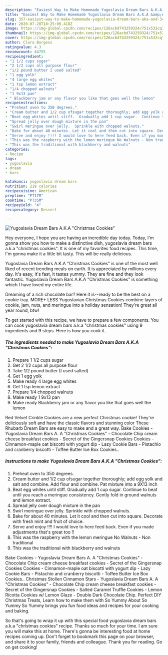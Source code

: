 ```yaml
---
description: "Easiest Way to Make Homemade Yugoslavia Dream Bars A.K.A &amp;#34;Christmas Cookies&amp;#34;"
title: "Easiest Way to Make Homemade Yugoslavia Dream Bars A.K.A &amp;#34;Christmas Cookies&amp;#34;"
slug: 357-easiest-way-to-make-homemade-yugoslavia-dream-bars-aka-and-34-christmas-cookies-and-34
date: 2020-07-28T18:25:09.418Z
image: https://img-global.cpcdn.com/recipes/126acbd743259324/751x532cq70/yugoslavia-dream-bars-aka-christmas-cookies-recipe-main-photo.jpg
thumbnail: https://img-global.cpcdn.com/recipes/126acbd743259324/751x532cq70/yugoslavia-dream-bars-aka-christmas-cookies-recipe-main-photo.jpg
cover: https://img-global.cpcdn.com/recipes/126acbd743259324/751x532cq70/yugoslavia-dream-bars-aka-christmas-cookies-recipe-main-photo.jpg
author: Clara Burgess
ratingvalue: 4.3
reviewcount: 44755
recipeingredient:
- "1 1/2 cups sugar"
- "2 1/2 cups all purpose flour"
- "1/2 pound butter I used salted"
- "1 egg yolk"
- "4 large egg whites"
- "1 tsp lemon extract"
- "1/4 chopped walnuts"
- "1 9x13 pan"
- " Blackberry jam or any flavor you like that goes well the lemon"
recipeinstructions:
- "Preheat oven to 350 degrees."
- "Cream butter and 1/2 cup ofsugar together thoroughly; add egg yolk and salt and combine.  Add flour and combine.  Pat mixture into a 9X13 inch"
- "Beat egg whites until stiff.  Gradually add 1 cup sugar.  Continue to beat until you reach a meringue consistency.  Gently fold in ground walnuts and lemon extract."
- "Spread jelly over dough mixture in the pan"
- "Swirl meringue over jelly.  Sprinkle with chopped walnuts."
- "Bake for about 40 minutes. Let it cool and then cut into square. Decorate with fresh mint and fruit of choice."
- "Serve and enjoy !!!! I would love to here feed back. Even if you made adjustments that&#39;s great too !!"
- "This was the raspberry with the lemon meringue No Walnuts - Non traditional"
- "This was the traditional with blackberry and walnuts"
categories:
- Recipe
tags:
- yugoslavia
- dream
- bars

katakunci: yugoslavia dream bars 
nutrition: 219 calories
recipecuisine: American
preptime: "PT17M"
cooktime: "PT35M"
recipeyield: "4"
recipecategory: Dessert

---
```



![Yugoslavia Dream Bars A.K.A &#34;Christmas Cookies&#34;](https://img-global.cpcdn.com/recipes/126acbd743259324/751x532cq70/yugoslavia-dream-bars-aka-christmas-cookies-recipe-main-photo.jpg)

Hey everyone, I hope you are having an incredible day today. Today, I'm gonna show you how to make a distinctive dish, yugoslavia dream bars a.k.a &#34;christmas cookies&#34;. It is one of my favorites food recipes. This time, I'm gonna make it a little bit tasty. This will be really delicious.

Yugoslavia Dream Bars A.K.A &#34;Christmas Cookies&#34; is one of the most well liked of recent trending meals on earth. It is appreciated by millions every day. It's easy, it's fast, it tastes yummy. They are fine and they look fantastic. Yugoslavia Dream Bars A.K.A &#34;Christmas Cookies&#34; is something which I have loved my entire life.

Dreaming of a rich chocolate bar? Here it is--ready to be the best on a cookie tray. MORE+ LESS Yugoslavian Christmas Cookies combine layers of cookie, jam, nuts, and meringue into a holiday sensation! They&#39;re great all year round, btw!


To get started with this recipe, we have to prepare a few components. You can cook yugoslavia dream bars a.k.a &#34;christmas cookies&#34; using 9 ingredients and 9 steps. Here is how you cook it.

<!--inarticleads1-->

##### The ingredients needed to make Yugoslavia Dream Bars A.K.A &#34;Christmas Cookies&#34;:

1. Prepare 1 1/2 cups sugar
1. Get 2 1/2 cups all purpose flour
1. Take 1/2 pound butter (I used salted)
1. Get 1 egg yolk
1. Make ready 4 large egg whites
1. Get 1 tsp lemon extract
1. Prepare 1/4 chopped walnuts
1. Make ready 1 9x13 pan
1. Make ready  Blackberry jam or any flavor you like that goes well the lemon


Red Velvet Crinkle Cookies are a new perfect Christmas cookie! They&#39;re deliciously soft and have the classic flavors and stunning color These Rhubarb Dream Bars are easy to make and a great way. Bake Cookies - Yugoslavia Dream Bars A. A &#34;Christmas Cookies&#34; - Chocolate Chip cream cheese breakfast cookies - Secret of the Gingersnap Cookies Cookies - Cinnamon-maple oat biscotti with yogurt dip - Lazy Cookie Bars - Pistachio and cranberry biscotti - Toffee Butter Ice Box Cookies.. 

<!--inarticleads2-->

##### Instructions to make Yugoslavia Dream Bars A.K.A &#34;Christmas Cookies&#34;:

1. Preheat oven to 350 degrees.
1. Cream butter and 1/2 cup ofsugar together thoroughly; add egg yolk and salt and combine.  Add flour and combine.  Pat mixture into a 9X13 inch
1. Beat egg whites until stiff.  Gradually add 1 cup sugar.  Continue to beat until you reach a meringue consistency.  Gently fold in ground walnuts and lemon extract.
1. Spread jelly over dough mixture in the pan
1. Swirl meringue over jelly.  Sprinkle with chopped walnuts.
1. Bake for about 40 minutes. Let it cool and then cut into square. Decorate with fresh mint and fruit of choice.
1. Serve and enjoy !!!! I would love to here feed back. Even if you made adjustments that&#39;s great too !!
1. This was the raspberry with the lemon meringue No Walnuts - Non traditional
1. This was the traditional with blackberry and walnuts


Bake Cookies - Yugoslavia Dream Bars A. A &#34;Christmas Cookies&#34; - Chocolate Chip cream cheese breakfast cookies - Secret of the Gingersnap Cookies Cookies - Cinnamon-maple oat biscotti with yogurt dip - Lazy Cookie Bars - Pistachio and cranberry biscotti - Toffee Butter Ice Box Cookies.. Christmas Stollen Cinnamon Stars - Yugoslavia Dream Bars A. A &#34;Christmas Cookies&#34; - Chocolate Chip cream cheese breakfast cookies - Secret of the Gingersnap Cookies - Salted Caramel Truffle Cookies - Lemon Ricotta Cookies w/ Lemon Glaze - Double Dark Chocolate Chip. Perfect DIY Christmas Treats, Learn how to make them with So Yummy About So Yummy So Yummy brings you fun food ideas and recipes for your cooking and baking. 

So that's going to wrap it up with this special food yugoslavia dream bars a.k.a &#34;christmas cookies&#34; recipe. Thanks so much for your time. I am sure you will make this at home. There's gonna be interesting food at home recipes coming up. Don't forget to bookmark this page on your browser, and share it to your family, friends and colleague. Thank you for reading. Go on get cooking!
